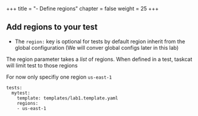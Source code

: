 +++
title = "- Define regions"
chapter = false
weight = 25
+++



## Add regions to your test

* The `region:` key is optional for tests by default region inherit from the global configuration (We will conver global configs later in this lab)

The region parameter takes a _list_ of regions. When defined in a  test, taskcat will limit test to those regions

For now only specifiy one region `us-east-1`

```
tests:
  mytest:
    template: templates/lab1.template.yaml
    regions:
    - us-east-1
```




